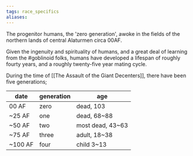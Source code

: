 ```yaml
---
tags: race_specifics
aliases:
---
```


The progenitor humans, the 'zero generation', awoke in the fields of the northern lands of central Alaturmen circa 00AF.

Given the ingenuity and spirituality of humans, and a great deal of learning from the #goblinoid folks, humans have developed a lifespan of roughly fourty years, and a roughly twenty-five year mating cycle.

During the time of [[The Assault of the Giant Decenters]], there have been five generations;

date | generation | age
--- | --- | ---
00 AF | zero | dead, 103
~25 AF | one | dead, 68~88
~50 AF | two | most dead, 43~63
~75 AF | three | adult, 18~38
~100 AF | four | child 3~13